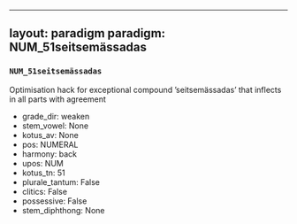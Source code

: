 
---
layout: paradigm
paradigm: NUM_51seitsemässadas
---
### ` NUM_51seitsemässadas `

Optimisation hack for exceptional compound ’seitsemässadas’ that inflects in all parts with agreement
* grade_dir: weaken
* stem_vowel: None
* kotus_av: None
* pos: NUMERAL
* harmony: back
* upos: NUM
* kotus_tn: 51
* plurale_tantum: False
* clitics: False
* possessive: False
* stem_diphthong: None
